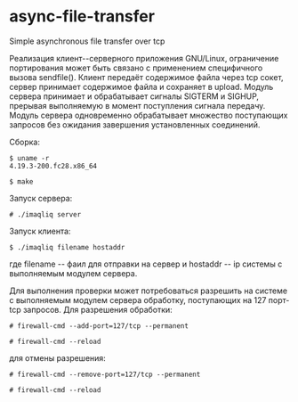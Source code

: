 # async-file-transfer
Simple asynchronous file transfer over tcp

Реализация клиент--серверного приложения GNU/Linux, ограничение портирования может быть связано с применением специфичного вызова sendfile(). Клиент передаёт содержимое файла через tcp сокет, сервер принимает содержимое файла и сохраняет в upload. Модуль сервера принимает и обрабатывает сигналы SIGTERM и SIGHUP, прерывая выполняемую в момент поступления сигнала передачу. Модуль сервера одновременно обрабатывает множество поступающих запросов без ожидания завершения установленных соединений.

Сборка:

    $ uname -r
    4.19.3-200.fc28.x86_64
    
    $ make
    
Запуск сервера:

    # ./imaqliq server
    
Запуск клиента:

    $ ./imaqliq filename hostaddr
    
где filename -- фаил для отправки на сервер и hostaddr -- ip системы с выполняемым модулем сервера.

Для выполнения проверки может потребоваться разрешить на системе с выполняемым модулем сервера обработку, поступающих на 127 порт-tcp запросов. Для разрешения обработки: 

    # firewall-cmd --add-port=127/tcp --permanent
    
    # firewall-cmd --reload 
    
для отмены разрешения:

    # firewall-cmd --remove-port=127/tcp --permanent
    
    # firewall-cmd --reload 
